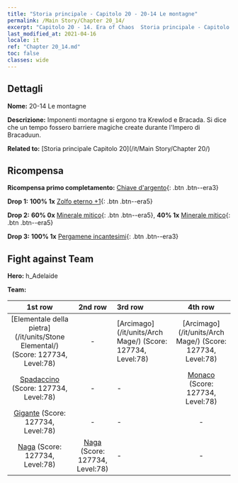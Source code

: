 ```yaml
---
title: "Storia principale - Capitolo 20 - 20-14 Le montagne"
permalink: /Main Story/Chapter 20_14/
excerpt: "Capitolo 20 - 14. Era of Chaos  Storia principale - Capitolo 20_14. 20-14 Le montagne"
last_modified_at: 2021-04-16
locale: it
ref: "Chapter 20_14.md"
toc: false
classes: wide
---
```


## Dettagli

 **Nome:** 20-14 Le montagne

 **Descrizione:** Imponenti montagne si ergono tra Krewlod e Bracada. Si dice che un tempo fossero barriere magiche create durante l'Impero di Bracaduun.

 **Related to:** [Storia principale Capitolo 20](/it/Main Story/Chapter 20/)

## Ricompensa

 **Ricompensa primo completamento:** [Chiave d'argento](/it/Items/con_693/){: .btn .btn--era3}

 **Drop 1:** **100% 1x** [Zolfo eterno +1](/it/Items/mat_71/){: .btn .btn--era5}

 **Drop 2:** **60% 0x** [Minerale mitico](/it/Items/mat_61/){: .btn .btn--era5}, **40% 1x** [Minerale mitico](/it/Items/mat_61/){: .btn .btn--era5}

 **Drop 3:** **100% 1x** [Pergamene incantesimi](/it/Items/con_694/){: .btn .btn--era3}


## Fight against Team
 **Hero:** h_Adelaide

 **Team:**


  | 1st row | 2nd row | 3rd row | 4th row |
  |:----:|:----:|:----|:----:|
  | [Elementale della pietra](/it/units/Stone Elemental/) (Score: 127734, Level:78)  | - | [Arcimago](/it/units/Arch Mage/) (Score: 127734, Level:78)  | [Arcimago](/it/units/Arch Mage/) (Score: 127734, Level:78)  |
  | [Spadaccino](/it/units/Swordsman/) (Score: 127734, Level:78)  | - | - | [Monaco](/it/units/Monk/) (Score: 127734, Level:78)  |
  | [Gigante](/it/units/Giant/) (Score: 127734, Level:78)  | - | - | - |
  | [Naga](/it/units/Naga/) (Score: 127734, Level:78)  | [Naga](/it/units/Naga/) (Score: 127734, Level:78)  | - | - |


